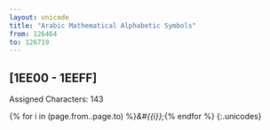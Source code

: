 ```yaml
---
layout: unicode
title: "Arabic Mathematical Alphabetic Symbols"
from: 126464
to: 126719
---
```


## 	[1EE00 - 1EEFF]

Assigned Characters: 143

{% for i in (page.from..page.to) %}<i>&#{{i}};</i>{% endfor %}
{:.unicodes}
